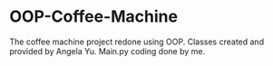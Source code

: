 # OOP-Coffee-Machine
The coffee machine project redone using OOP.  Classes created and provided by Angela Yu.  Main.py coding done by me.
